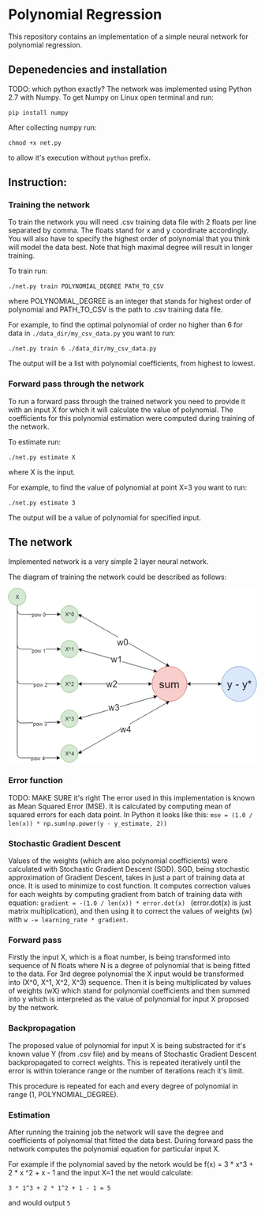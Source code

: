 # Polynomial Regression
This repository contains an implementation of a simple neural network for polynomial regression.


## Depenedencies and installation
TODO: which python exactly?
The network was implemented using Python 2.7 with Numpy. To get Numpy on Linux open terminal and run:

```
pip install numpy
```
After collecting numpy run:
```
chmod +x net.py
```
to allow it's execution without ```python``` prefix.

## Instruction:
### Training the network
To train the network you will need .csv training data file with 2 floats per line separated by comma. The floats stand for x and y coordinate accordingly. You will also have to specify the highest order of polynomial that you think will model the data best. Note that high maximal degree will result in longer training.

To train run:
```
./net.py train POLYNOMIAL_DEGREE PATH_TO_CSV
```
where POLYNOMIAL_DEGREE is an integer that stands for highest order of polynomial and PATH_TO_CSV is the path to .csv training data file.

For example, to find the optimal polynomial of order no higher than 6 for data in ```./data_dir/my_csv_data.py``` you want to run:
```
./net.py train 6 ./data_dir/my_csv_data.py
```
The output will be a list with polynomial coefficients, from highest to lowest.

### Forward pass through the network
To run a forward pass through the trained network you need to provide it with an input X for which it will calculate the value of polynomial. The coefficients for this polynomial estimation were computed during training of the network.

To estimate run:
```
./net.py estimate X
```
where X is the input.

For example, to find the value of polynomial at point X=3 you want to run:
```
./net.py estimate 3
```
The output will be a value of polynomial for specified input.

## The network
Implemented network is a very simple 2 layer neural network.

The diagram of training the network could be described as follows:

![alt text](https://github.com/jakubkarczewski/PolynomialRegression/blob/master/pics/net.png)


### Error function 
TODO: MAKE SURE it's right
The error used in this implementation is known as Mean Squared Error (MSE). It is calculated by computing mean of squared errors for each data point. In Python it looks like this: ```mse = (1.0 / len(x)) * np.sum(np.power(y - y_estimate, 2)) ```

### Stochastic Gradient Descent
Values of the weights (which are also polynomial coefficients) were calculated with Stochastic Gradient Descent (SGD). SGD, being stochastic approximation of Gradient Descent, takes in just a part of training data at once. It is used to minimize to cost function. It computes correction values for each weights by computing gradient from batch of training data with equation: ```gradient = -(1.0 / len(x)) * error.dot(x) ``` (error.dot(x) is just matrix multiplication), and then using it to correct the values of weights (w) with ```w -= learning_rate * gradient```.

### Forward pass
Firstly the input X, which is a float number, is being transformed into sequence of N floats where N is a degree of polynomial that is being fitted to the data. For 3rd degree polynomial the X input would be transformed into (X^0, X^1, X^2, X^3) sequence.
Then it is being multiplicated by values of weights (wX) which stand for polynomial coefficients and then summed into y which is interpreted as the value of polynomial for input X proposed by the network.

### Backpropagation
The proposed value of polynomial for input X is being substracted for it's known value Y (from .csv file) and by means of Stochastic Gradient Descent backpropagated to correct weights. This is repeated iteratively until the error is within tolerance range or the number of iterations reach it's limit.

This procedure is repeated for each and every degree of polynomial in range (1, POLYNOMIAL_DEGREE).

### Estimation
After running the training job the network will save the degree and coefficients of polynomial that fitted the data best. During forward pass the network computes the polynomial equation for particular input X.

For example if the polynomial saved by the netork would be f(x) = 3 * x^3 + 2 * x ^2 + x - 1 and the input X=1 the net would calculate:
```
3 * 1^3 + 2 * 1^2 + 1 - 1 = 5 
```
and would output ```5```


